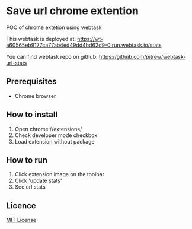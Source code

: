 # Save url chrome extention

POC of chrome extetion using webtask

This webtask is deployed at: https://wt-a60565eb9177ca77ab4ed49dd4bd62d9-0.run.webtask.io/stats

You can find webtask repo on github: https://github.com/pitrew/webtask-url-stats

## Prerequisites
* Chrome browser

## How to install
1. Open chrome://extensions/
2. Check developer mode checkbox
3. Load extension without package

## How to run
1. Click extension image on the toolbar
2. Click 'update stats'
3. See url stats

## Licence
[MIT License](http://en.wikipedia.org/wiki/MIT_License)




